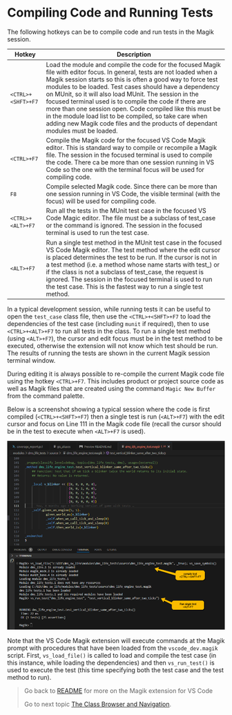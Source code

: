# Compiling Code and Running Tests

The following hotkeys can be to compile code and run tests in the Magik session.

 Hotkey | Description
--------|-------------
 `<CTRL>+<SHFT>+F7`   |Load the module and compile the code for the focused Magik file with editor focus.  In general, tests are not loaded when a Magik session starts so this is often a good way to force test modules to be loaded.  Test cases should have a dependency on MUnit, so it will also load MUnit.  The session in the focused terminal used is to compile the code if there are more than one session open.  Code compiled like this must be in the module load list to be compiled, so take care when adding new Magik code files and the products of dependant modules must be loaded.
 `<CTRL>+F7` | Compile the Magik code for the focused VS Code Magik editor.  This is standard way to compile or recompile a Magik file.  The session in the focused terminal is used to compile the code.  There ca be more than one session running in VS Code so the one with the terminal focus will be used for compiling code.
 `F8` | Compile selected Magik code.  Since there can be more than one session running in VS Code, the visible terminal (with the focus) will be used for compiling code.
 `<CTRL>+<ALT>+F7` | Run all the tests in the MUnit test case in the focused VS Code Magic editor.  The file must be a subclass of test_case or the command is ignored. The session in the focused terminal is used to run the test case.
 `<ALT>+F7` | Run a single test method in the MUnit test case in the focused VS Code Magik editor.  The test method where the edit cursor is placed determines the test to be run.  If the cursor is not in a test method (i.e. a method whose name starts with test_) or if the class is not a subclass of test_case, the request is ignored.  The session in the focused terminal is used to run the test case.  This is the fastest way to run a single test method.

 In a typical development session, while running tests it can be useful to open the `test_case` class file, then use the `<CTRL>+<SHFT>+F7` to load the dependencies of the test case (including `munit` if required), then to use `<CTRL>+<ALT>+F7` to run all tests in the class.  To run a single test method (using `<ALT>+F7`), the cursor and edit focus must be in the test method to be executed, otherwise the extension will not know which test should be run.  The results of running the tests are shown in the current Magik session terminal window.

 During editing it is always possible to re-compile the current Magik code file using the hotkey `<CTRL>+F7`.  This includes product or project source code as well as Magik files that are created using the command `Magic New Buffer` from the command palette.

Below is a screenshot showing a typical session where the code is first compiled (`<CTRL>+<SHFT>+F7`) then a single test is run (`<ALT>+F7`) with the edit cursor and focus on Line 111 in the Magik code file (recall the cursor should be in the test to execute when `<ALT>+F7` is used).

![Compile-Execute-Test](./images/compile_execute_test.png)

Note that the VS Code Magik extension will execute commands at the Magik prompt with procedures that have been loaded from the `vscode_dev.magik` script.  First, `vs_load_file()` is called to load and compile the test case (in this instance, while loading the dependencies) and then `vs_run_test()` is used to execute the test (this time specifying both the test case and the test method to run).

>Go back to [README](../README.md) for more on the Magik extension for VS Code
>
>Go to next topic [The Class Browser and Navigation](./navigation.md).
